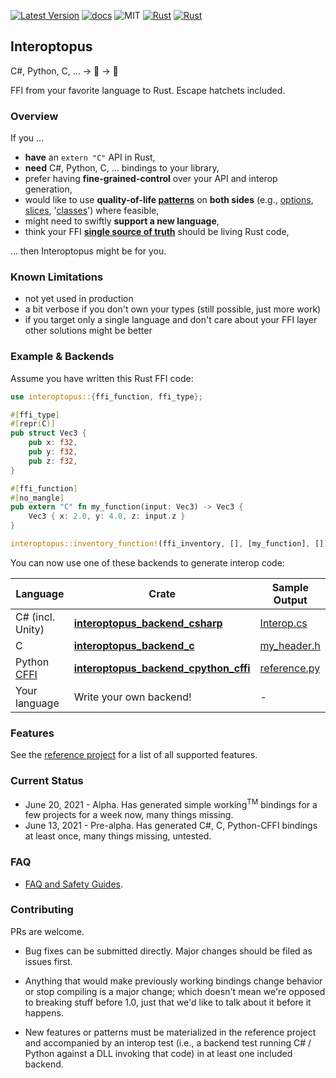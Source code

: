 
[![Latest Version]][crates.io]
[![docs]][docs.rs]
![MIT]
[![Rust](https://img.shields.io/badge/rust-1.53%2B-blue.svg?maxAge=3600)](https://github.com/ralfbiedert/interoptopus)
[![Rust](https://github.com/ralfbiedert/interoptopus/actions/workflows/rust.yml/badge.svg?branch=master)](https://github.com/ralfbiedert/interoptopus/actions/workflows/rust.yml)

## Interoptopus

C#, Python, C, ... → 🐙 → 🦀

FFI from your favorite language to Rust. Escape hatchets included.


### Overview

If you ...

- **have** an `extern "C"` API in Rust,
- **need** C#, Python, C, ... bindings to your library,
- prefer having **fine-grained-control** over your API and interop generation,
- would like to use **quality-of-life [patterns](crate::patterns)** on **both sides** (e.g., [options](crate::patterns::option), [slices](crate::patterns::slice), '[classes](crate::patterns::class)') where feasible,
- might need to swiftly **support a new language**,
- think your FFI [**single source of truth**](https://en.wikipedia.org/wiki/Single_source_of_truth) should be living Rust code,

... then Interoptopus might be for you.


### Known Limitations

- not yet used in production
- a bit verbose if you don't own your types (still possible, just more work)
- if you target only a single language and don't care about your FFI layer other solutions might be better


### Example & Backends

Assume you have written this Rust FFI code:

```rust
use interoptopus::{ffi_function, ffi_type};

#[ffi_type]
#[repr(C)]
pub struct Vec3 {
    pub x: f32,
    pub y: f32,
    pub z: f32,
}

#[ffi_function]
#[no_mangle]
pub extern "C" fn my_function(input: Vec3) -> Vec3 {
    Vec3 { x: 2.0, y: 4.0, z: input.z }
}

interoptopus::inventory_function!(ffi_inventory, [], [my_function], []);
```

You can now use one of these backends to generate interop code:

| Language | Crate | Sample Output |
| --- | --- | --- |
| C# (incl. Unity) | [**interoptopus_backend_csharp**](https://crates.io/crates/interoptopus_backend_csharp) | [Interop.cs](https://github.com/ralfbiedert/interoptopus/blob/master/interoptopus_backend_csharp/tests/output/Interop.cs) |
| C | [**interoptopus_backend_c**](https://crates.io/crates/interoptopus_backend_c) | [my_header.h](https://github.com/ralfbiedert/interoptopus/blob/master/interoptopus_backend_c/tests/output/my_header.h) |
| Python [CFFI](https://cffi.readthedocs.io/en/latest/index.html) | [**interoptopus_backend_cpython_cffi**](https://crates.io/crates/interoptopus_backend_cpython_cffi) | [reference.py](https://github.com/ralfbiedert/interoptopus/blob/master/interoptopus_backend_cpython_cffi/tests/output/reference_project.py) |
| Your language | Write your own backend! | - |

### Features

See the [reference project](https://github.com/ralfbiedert/interoptopus/tree/master/interoptopus_reference_project/src) for a list of all supported features.

### Current Status

- June 20, 2021 - Alpha. Has generated simple working<sup>TM</sup> bindings for a few projects for a week now, many things missing.
- June 13, 2021 - Pre-alpha. Has generated C#, C, Python-CFFI bindings at least once, many things missing, untested.


### FAQ

- [FAQ and Safety Guides](https://github.com/ralfbiedert/interoptopus/blob/master/FAQ.md).

### Contributing

PRs are welcome.

- Bug fixes can be submitted directly. Major changes should be filed as issues
first.

- Anything that would make previously working bindings change behavior or stop compiling
is a major change; which doesn't mean we're opposed to breaking stuff before 1.0, just that
we'd like to talk about it before it happens.

- New features or patterns must be materialized in the reference project and accompanied by
an interop test (i.e., a backend test running C# / Python against a DLL invoking that code)
in at least one included backend.

[Latest Version]: https://img.shields.io/crates/v/interoptopus.svg
[crates.io]: https://crates.io/crates/interoptopus
[MIT]: https://img.shields.io/badge/license-MIT-blue.svg
[docs]: https://docs.rs/interoptopus/badge.svg
[docs.rs]: https://docs.rs/interoptopus/
